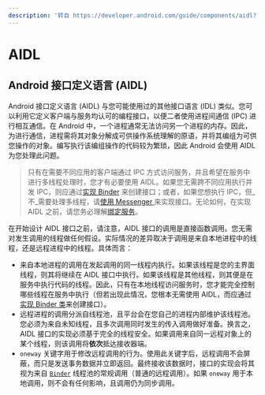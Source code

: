 ```yaml
---
description: '转自 https://developer.android.com/guide/components/aidl?hl=zh-cn#java'
---
```


# AIDL

## Android 接口定义语言 \(AIDL\)

Android 接口定义语言 \(AIDL\) 与您可能使用过的其他接口语言 \(IDL\) 类似。您可以利用它定义客户端与服务均认可的编程接口，以便二者使用进程间通信 \(IPC\) 进行相互通信。在 Android 中，一个进程通常无法访问另一个进程的内存。因此，为进行通信，进程需将其对象分解成可供操作系统理解的原语，并将其编组为可供您操作的对象。编写执行该编组操作的代码较为繁琐，因此 Android 会使用 AIDL 为您处理此问题。

> 只有在需要不同应用的客户端通过 IPC 方式访问服务，并且希望在服务中进行多线程处理时，您才有必要使用 AIDL。如果您无需跨不同应用执行并发 IPC，则应通过[实现 Binder](https://developer.android.com/guide/components/bound-services?hl=zh-cn#Binder) 来创建接口；或者，如果您想执行 IPC，但_不_需要处理多线程，请[使用 Messenger ](https://developer.android.com/guide/components/bound-services?hl=zh-cn#Messenger)来实现接口。无论如何，在实现 AIDL 之前，请您务必理解[绑定服务](https://developer.android.com/guide/components/bound-services?hl=zh-cn)。

在开始设计 AIDL 接口之前，请注意，AIDL 接口的调用是直接函数调用。您无需对发生调用的线程做任何假设。实际情况的差异取决于调用是来自本地进程中的线程，还是远程进程中的线程。具体而言：

* 来自本地进程的调用在发起调用的同一线程内执行。如果该线程是您的主界面线程，则其将继续在 AIDL 接口中执行。如果该线程是其他线程，则其便是在服务中执行代码的线程。因此，只有在本地线程访问服务时，您才能完全控制哪些线程在服务中执行（但若出现此情况，您根本无需使用 AIDL，而应通过[实现 Binder 类](https://developer.android.com/guide/components/bound-services?hl=zh-cn#Binder)来创建接口）。
* 远程进程的调用分派自线程池，且平台会在您自己的进程内部维护该线程池。您必须为来自未知线程，且多次调用同时发生的传入调用做好准备。换言之，AIDL 接口的实现必须基于完全的线程安全。如果调用来自同一远程对象上的某个线程，则该调用将**依次**抵达接收器端。
* `oneway` 关键字用于修改远程调用的行为。使用此关键字后，远程调用不会屏蔽，而只是发送事务数据并立即返回。最终接收该数据时，接口的实现会将其视为来自 [`Binder`](https://developer.android.com/reference/android/os/Binder?hl=zh-cn) 线程池的常规调用（普通的远程调用）。如果 `oneway` 用于本地调用，则不会有任何影响，且调用仍为同步调用。



